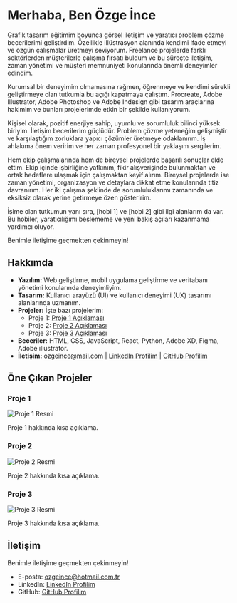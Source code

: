 # Merhaba, Ben Özge İnce

Grafik tasarım eğitimim boyunca görsel iletişim ve yaratıcı problem çözme becerilerimi geliştirdim. Özellikle illüstrasyon alanında kendimi ifade etmeyi ve özgün çalışmalar üretmeyi seviyorum. Freelance projelerde farklı sektörlerden müşterilerle çalışma fırsatı buldum ve bu süreçte iletişim, zaman yönetimi ve müşteri memnuniyeti konularında önemli deneyimler edindim.

Kurumsal bir deneyimim olmamasına rağmen, öğrenmeye ve kendimi sürekli geliştirmeye olan tutkumla bu açığı kapatmaya çalıştım. Procreate, Adobe Illustrator, Adobe Photoshop ve Adobe Indesign gibi tasarım araçlarına hakimim ve bunları projelerimde etkin bir şekilde kullanıyorum.

Kişisel olarak, pozitif enerjiye sahip, uyumlu ve sorumluluk bilinci yüksek biriyim. İletişim becerilerim güçlüdür. Problem çözme yeteneğim gelişmiştir ve karşılaştığım zorluklara yapıcı çözümler üretmeye odaklanırım. İş ahlakıma önem veririm ve her zaman profesyonel bir yaklaşım sergilerim.

Hem ekip çalışmalarında hem de bireysel projelerde başarılı sonuçlar elde ettim. Ekip içinde işbirliğine yatkınım, fikir alışverişinde bulunmaktan ve ortak hedeflere ulaşmak için çalışmaktan keyif alırım. Bireysel projelerde ise zaman yönetimi, organizasyon ve detaylara dikkat etme konularında titiz davranırım. Her iki çalışma şeklinde de sorumluluklarımı zamanında ve eksiksiz olarak yerine getirmeye özen gösteririm.

İşime olan tutkumun yanı sıra, [hobi 1] ve [hobi 2] gibi ilgi alanlarım da var. Bu hobiler, yaratıcılığımı beslememe ve yeni bakış açıları kazanmama yardımcı oluyor.

Benimle iletişime geçmekten çekinmeyin!
## Hakkımda

* **Yazılım:** Web geliştirme, mobil uygulama geliştirme ve veritabanı yönetimi konularında deneyimliyim.
* **Tasarım:** Kullanıcı arayüzü (UI) ve kullanıcı deneyimi (UX) tasarımı alanlarında uzmanım.
* **Projeler:** İşte bazı projelerim:
    * Proje 1: [Proje 1 Açıklaması](proje1-linki)
    * Proje 2: [Proje 2 Açıklaması](proje2-linki)
    * Proje 3: [Proje 3 Açıklaması](proje3-linki)
* **Beceriler:** HTML, CSS, JavaScript, React, Python, Adobe XD, Figma, Adobe ıllustrator.
* **İletişim:** [ozgeince@mail.com](mailto:ozgeince@mail.com) | [LinkedIn Profilim](linkedin-profil-linki) | [GitHub Profilim](github-profil-linki)

## Öne Çıkan Projeler

### Proje 1

![Proje 1 Resmi](proje1-resim-linki)

Proje 1 hakkında kısa açıklama.

### Proje 2

![Proje 2 Resmi](proje2-resim-linki)

Proje 2 hakkında kısa açıklama.

### Proje 3

![Proje 3 Resmi](proje3-resim-linki)

Proje 3 hakkında kısa açıklama.

## İletişim

Benimle iletişime geçmekten çekinmeyin!

* E-posta: [ozgeince@hotmail.com.tr](mailto:ozgeince@hotmail.com.tr)
* LinkedIn: [LinkedIn Profilim](https://www.linkedin.com/in/ozge-ince)
* GitHub: [GitHub Profilim](https://github.com/ozgeince)
